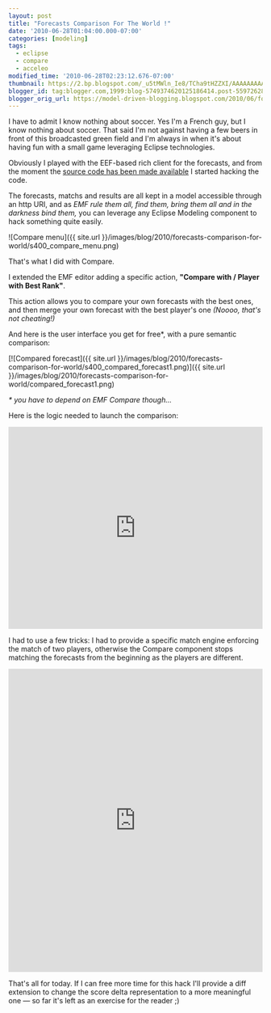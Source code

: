 ```yaml
---
layout: post
title: "Forecasts Comparison For The World !"
date: '2010-06-28T01:04:00.000-07:00'
categories: [modeling]
tags:
  - eclipse
  - compare
  - acceleo
modified_time: '2010-06-28T02:23:12.676-07:00'
thumbnail: https://2.bp.blogspot.com/_u5tMWln_Ie8/TCha9tHZZXI/AAAAAAAAAUQ/ZYmMQtmLQRI/s72-c/compare_menu.png
blogger_id: tag:blogger.com,1999:blog-5749374620125186414.post-5597262855966298773
blogger_orig_url: https://model-driven-blogging.blogspot.com/2010/06/forecasts-comparison-for-world.html
---
```


I have to admit I know nothing about soccer. Yes I'm a French guy, but I know nothing about soccer. That said I'm not against having a few beers in front of this broadcasted green field and I'm always in when it's about having fun with a small game leveraging Eclipse technologies.

Obviously I played with the EEF-based rich client for the forecasts, and from the moment the [source code has been made available](https://eef-modeling.blogspot.com/2010/06/eclipse-wordlcup-bye-bye-france-hello.html) I started hacking the code.

The forecasts, matchs and results are all kept in a model accessible through an http URI, and as _EMF rule them all, find them, bring them all and in the darkness bind them,_ you can leverage any Eclipse Modeling component to hack something quite easily.

![Compare menu]({{ site.url }}/images/blog/2010/forecasts-comparison-for-world/s400_compare_menu.png)

That's what I did with Compare.

I extended the EMF editor adding a specific action, **"Compare with / Player with Best Rank"**.

This action allows you to compare your own forecasts with the best ones, and then merge your own forecast with the best player's one _(Noooo, that's not cheating!)_

And here is the user interface you get for free*, with a pure semantic comparison:

[![Compared forecast]({{ site.url }}/images/blog/2010/forecasts-comparison-for-world/s400_compared_forecast1.png)]({{ site.url }}/images/blog/2010/forecasts-comparison-for-world/compared_forecast1.png)

_\* you have to depend on EMF Compare though..._

Here is the logic needed to launch the comparison:

<iframe src="https://pastebin.com/embed_iframe.php?i=0wdcF2fm" style="border:none;width:100%;height:400px"></iframe>

I had to use a few tricks: I had to provide a specific match engine enforcing the match of two players, otherwise the Compare component stops matching the forecasts from the beginning as the players are different.

<iframe src="https://pastebin.com/embed_iframe.php?i=Ls4aqfPJ" style="border:none;width:100%;height:600px"></iframe>

That's all for today. If I can free more time for this hack I'll provide a diff extension to change the score delta representation to a more meaningful one — so far it's left as an exercise for the reader ;)

